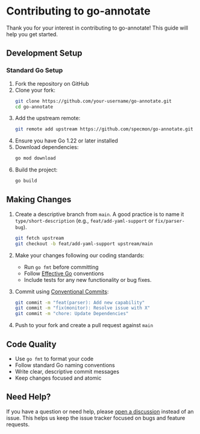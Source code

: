 # Contributing to go-annotate

Thank you for your interest in contributing to go-annotate! This guide will help you get started.

## Development Setup

### Standard Go Setup

1. Fork the repository on GitHub
2. Clone your fork:
   ```bash
   git clone https://github.com/your-username/go-annotate.git
   cd go-annotate
   ```
3. Add the upstream remote:
   ```bash
   git remote add upstream https://github.com/specmon/go-annotate.git
   ```
4. Ensure you have Go 1.22 or later installed
5. Download dependencies:
   ```bash
   go mod download
   ```
6. Build the project:
   ```bash
   go build
   ```

## Making Changes

1. Create a descriptive branch from `main`. A good practice is to name it `type/short-description` (e.g., `feat/add-yaml-support` or `fix/parser-bug`).
   ```bash
   git fetch upstream
   git checkout -b feat/add-yaml-support upstream/main
   ```

2. Make your changes following our coding standards:
   - Run `go fmt` before committing
   - Follow [Effective Go](https://golang.org/doc/effective_go.html) conventions
   - Include tests for any new functionality or bug fixes.

3. Commit using [Conventional Commits](https://conventionalcommits.org):
   ```bash
   git commit -m "feat(parser): Add new capability"
   git commit -m "fix(monitor): Resolve issue with X"
   git commit -m "chore: Update Dependencies"
   ```

4. Push to your fork and create a pull request against `main`

## Code Quality

- Use `go fmt` to format your code
- Follow standard Go naming conventions
- Write clear, descriptive commit messages
- Keep changes focused and atomic

## Need Help?

If you have a question or need help, please [open a discussion](https://github.com/specmon/go-annotate/discussions) instead of an issue. This helps us keep the issue tracker focused on bugs and feature requests.